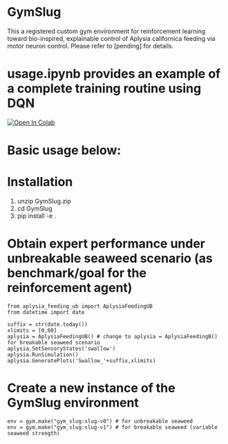 # GymSlug
This a registered custom gym environment for reinforcement learning toward bio-inspired, explainable control of Aplysia californica feeding via motor neuron control. Please refer to [pending] for details.

# usage.ipynb provides an example of a complete training routine using DQN

[![Open In Colab](https://colab.research.google.com/assets/colab-badge.svg)](https://colab.research.google.com/github/CMU-BORG/GymSlug/blob/main/usage.ipynb)

# Basic usage below:
# Installation
1. unzip GymSlug.zip
2. cd GymSlug
3. pip install -e .
# Obtain expert performance under unbreakable seaweed scenario (as benchmark/goal for the reinforcement agent)
```
from aplysia_feeding_ub import AplysiaFeedingUB
from datetime import date

suffix = str(date.today())
xlimits = [0,60]
aplysia = AplysiaFeedingUB() # change to aplysia = AplysiaFeedingB() for breakable seaweed scenario
aplysia.SetSensoryStates('swallow')
aplysia.RunSimulation()
aplysia.GeneratePlots('Swallow_'+suffix,xlimits)
```
# Create a new instance of the GymSlug environment
```
env = gym.make("gym_slug:slug-v0") # for unbreakable seaweed
env = gym.make("gym_slug:slug-v1") # for breakable seaweed (variable seaweed strength)
```
